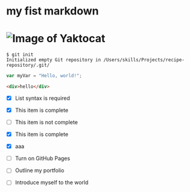 # my fist markdown
# ![Image of Yaktocat](https://octodex.github.com/images/yaktocat.png)
```
$ git init
Initialized empty Git repository in /Users/skills/Projects/recipe-repository/.git/
```
``` javascript
var myVar = "Hello, world!";
```
``` html
<div>hello</div>
```

- [x] List syntax is required
- [x] This item is complete
- [ ] This item is not complete
- [x] This item is complete
- [x] aaa 

- [ ] Turn on GitHub Pages
- [ ] Outline my portfolio
- [ ] Introduce myself to the world
